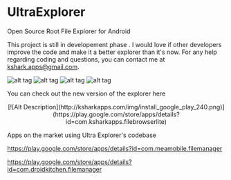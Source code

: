 UltraExplorer
=============

Open Source Root File Explorer for Android

This project is still in developement phase . I would love if other developers improve the code and make it a better
explorer than it's now. For any help regarding coding and questions, you can contact me at kshark.apps@gmail.com.


![alt tag](http://i.imgur.com/ybKuceV.png)    ![alt tag](http://i.imgur.com/hC2SlBs.png)
![alt tag](http://i.imgur.com/mfl9u40.png)    ![alt tag](http://i.imgur.com/qsyAIUo.png)

You can check out the new version of the explorer here

<center>[![Alt Description](http://ksharkapps.com/img/install_google_play_240.png)](https://play.google.com/store/apps/details?id=com.ksharkapps.filebrowserlite)</center>

Apps on the market using Ultra Explorer's codebase

https://play.google.com/store/apps/details?id=com.meamobile.filemanager

https://play.google.com/store/apps/details?id=com.droidkitchen.filemanager


